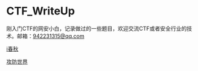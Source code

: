# CTF_WriteUp

刚入门CTF的网安小白，记录做过的一些题目，欢迎交流CTF或者安全行业的技术。邮箱：942231315@qq.com



[i春秋](https://www.ichunqiu.com/battalion/)


[攻防世界](https://adworld.xctf.org.cn/)

